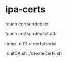 # ipa-certs

touch certs/index.txt

touch certs/index.txt.attr

echo -n 01 > certs/serial

./initCA.sh
./createCerts.sh
